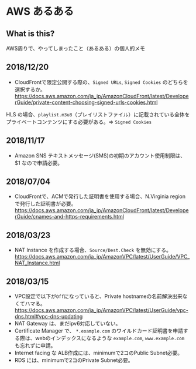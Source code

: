 # AWS あるある

## What is this?

AWS周りで、やってしまったこと（あるある）の個人的メモ

## 2018/12/20

- CloudFrontで限定公開する際の、`Signed URLs`, `Signed Cookies` のどちらを選択するか。
https://docs.aws.amazon.com/ja_jp/AmazonCloudFront/latest/DeveloperGuide/private-content-choosing-signed-urls-cookies.html

HLS の場合、`playlist.m3u8`（プレイリストファイル）に記載されている全体をプライベートコンテンツにする必要がある。=> `Signed Cookies`

## 2018/11/17

- Amazon SNS テキストメッセージ(SMS)の初期のアカウント使用制限は、$1 なので申請必要。

## 2018/07/04

- CloudFrontで、ACMで発行した証明書を使用する場合、N.Virginia region で発行した証明書が必要。
https://docs.aws.amazon.com/ja_jp/AmazonCloudFront/latest/DeveloperGuide/cnames-and-https-requirements.html

## 2018/03/23

- NAT Instance を作成する場合、`Source/Dest.Check` を無効にする。
https://docs.aws.amazon.com/ja_jp/AmazonVPC/latest/UserGuide/VPC_NAT_Instance.html

## 2018/03/15

- VPC設定で以下が`Off`になっていると、Private hostnameの名前解決出来なくてハマる。
https://docs.aws.amazon.com/ja_jp/AmazonVPC/latest/UserGuide/vpc-dns.html#vpc-dns-updating
- NAT Gateway は、まだipv6対応していない。
- Certificate Manager で、 `*.example.com` のワイルドカード証明書を申請する際は、webのインデックスになるような `example.com`, `www.example.com` も忘れずに申請。
- Internet facing な ALB作成には、minimumで2コのPublic Subnet必要。
- RDS には、minimumで2コのPrivate Subnet必要。
